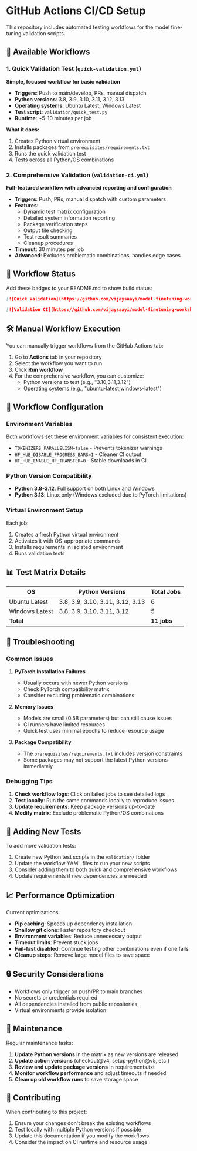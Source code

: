 # GitHub Actions CI/CD Setup

This repository includes automated testing workflows for the model fine-tuning validation scripts.

## 🚀 Available Workflows

### 1. Quick Validation Test (`quick-validation.yml`)
**Simple, focused workflow for basic validation**

- **Triggers**: Push to main/develop, PRs, manual dispatch
- **Python versions**: 3.8, 3.9, 3.10, 3.11, 3.12, 3.13
- **Operating systems**: Ubuntu Latest, Windows Latest
- **Test script**: `validation/quick_test.py`
- **Runtime**: ~5-10 minutes per job

**What it does:**
1. Creates Python virtual environment
2. Installs packages from `prerequisites/requirements.txt`
3. Runs the quick validation test
4. Tests across all Python/OS combinations

### 2. Comprehensive Validation (`validation-ci.yml`)
**Full-featured workflow with advanced reporting and configuration**

- **Triggers**: Push, PRs, manual dispatch with custom parameters
- **Features**: 
  - Dynamic test matrix configuration
  - Detailed system information reporting  
  - Package verification steps
  - Output file checking
  - Test result summaries
  - Cleanup procedures
- **Timeout**: 30 minutes per job
- **Advanced**: Excludes problematic combinations, handles edge cases

## 🎯 Workflow Status

Add these badges to your README.md to show build status:

```markdown
[![Quick Validation](https://github.com/vijaysaayi/model-finetuning-workshop/actions/workflows/quick-validation.yml/badge.svg)](https://github.com/vijaysaayi/model-finetuning-workshop/actions/workflows/quick-validation.yml)

[![Validation CI](https://github.com/vijaysaayi/model-finetuning-workshop/actions/workflows/validation-ci.yml/badge.svg)](https://github.com/vijaysaayi/model-finetuning-workshop/actions/workflows/validation-ci.yml)
```

## 🛠️ Manual Workflow Execution

You can manually trigger workflows from the GitHub Actions tab:

1. Go to **Actions** tab in your repository
2. Select the workflow you want to run
3. Click **Run workflow**
4. For the comprehensive workflow, you can customize:
   - Python versions to test (e.g., "3.10,3.11,3.12")
   - Operating systems (e.g., "ubuntu-latest,windows-latest")

## 🔧 Workflow Configuration

### Environment Variables
Both workflows set these environment variables for consistent execution:
- `TOKENIZERS_PARALLELISM=false` - Prevents tokenizer warnings
- `HF_HUB_DISABLE_PROGRESS_BARS=1` - Cleaner CI output
- `HF_HUB_ENABLE_HF_TRANSFER=0` - Stable downloads in CI

### Python Version Compatibility
- **Python 3.8-3.12**: Full support on both Linux and Windows
- **Python 3.13**: Linux only (Windows excluded due to PyTorch limitations)

### Virtual Environment Setup
Each job:
1. Creates a fresh Python virtual environment
2. Activates it with OS-appropriate commands
3. Installs requirements in isolated environment
4. Runs validation tests

## 📊 Test Matrix Details

| OS | Python Versions | Total Jobs |
|---|---|---|
| Ubuntu Latest | 3.8, 3.9, 3.10, 3.11, 3.12, 3.13 | 6 |
| Windows Latest | 3.8, 3.9, 3.10, 3.11, 3.12 | 5 |
| **Total** | | **11 jobs** |

## 🐛 Troubleshooting

### Common Issues

1. **PyTorch Installation Failures**
   - Usually occurs with newer Python versions
   - Check PyTorch compatibility matrix
   - Consider excluding problematic combinations

2. **Memory Issues**
   - Models are small (0.5B parameters) but can still cause issues
   - CI runners have limited resources
   - Quick test uses minimal epochs to reduce resource usage

3. **Package Compatibility**
   - The `prerequisites/requirements.txt` includes version constraints
   - Some packages may not support the latest Python versions immediately

### Debugging Tips

1. **Check workflow logs**: Click on failed jobs to see detailed logs
2. **Test locally**: Run the same commands locally to reproduce issues
3. **Update requirements**: Keep package versions up-to-date
4. **Modify matrix**: Exclude problematic Python/OS combinations

## 🚀 Adding New Tests

To add more validation tests:

1. Create new Python test scripts in the `validation/` folder
2. Update the workflow YAML files to run your new scripts
3. Consider adding them to both quick and comprehensive workflows
4. Update requirements if new dependencies are needed

## 📈 Performance Optimization

Current optimizations:
- **Pip caching**: Speeds up dependency installation
- **Shallow git clone**: Faster repository checkout  
- **Environment variables**: Reduce unnecessary output
- **Timeout limits**: Prevent stuck jobs
- **Fail-fast disabled**: Continue testing other combinations even if one fails
- **Cleanup steps**: Remove large model files to save space

## 🔒 Security Considerations

- Workflows only trigger on push/PR to main branches
- No secrets or credentials required
- All dependencies installed from public repositories
- Virtual environments provide isolation

## 📝 Maintenance

Regular maintenance tasks:
1. **Update Python versions** in the matrix as new versions are released
2. **Update action versions** (checkout@v4, setup-python@v5, etc.)
3. **Review and update package versions** in requirements.txt
4. **Monitor workflow performance** and adjust timeouts if needed
5. **Clean up old workflow runs** to save storage space

## 🤝 Contributing

When contributing to this project:
1. Ensure your changes don't break the existing workflows
2. Test locally with multiple Python versions if possible
3. Update this documentation if you modify the workflows
4. Consider the impact on CI runtime and resource usage
